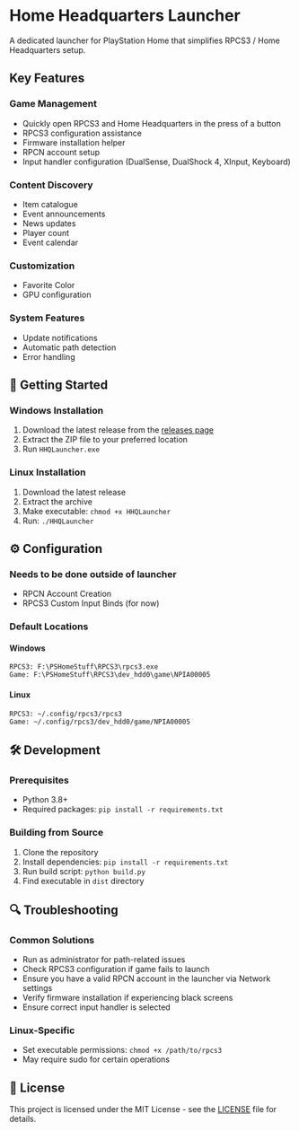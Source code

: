 # Home Headquarters Launcher

A dedicated launcher for PlayStation Home that simplifies RPCS3 / Home Headquarters setup.

##  Key Features

### Game Management
- Quickly open RPCS3 and Home Headquarters in the press of a button 
- RPCS3 configuration assistance
- Firmware installation helper
- RPCN account setup
- Input handler configuration (DualSense, DualShock 4, XInput, Keyboard)

### Content Discovery
- Item catalogue
- Event announcements 
- News updates
- Player count 
- Event calendar

### Customization
- Favorite Color
- GPU configuration

### System Features
- Update notifications
- Automatic path detection
- Error handling

## 🚀 Getting Started

### Windows Installation
1. Download the latest release from the [releases page](https://github.com/tiffsomniac/HHQL/releases)
2. Extract the ZIP file to your preferred location
3. Run `HHQLauncher.exe`

### Linux Installation
1. Download the latest release
2. Extract the archive
3. Make executable: `chmod +x HHQLauncher`
4. Run: `./HHQLauncher`

## ⚙️ Configuration

### Needs to be done outside of launcher
- RPCN Account Creation
- RPCS3 Custom Input Binds (for now)

### Default Locations

#### Windows
```
RPCS3: F:\PSHomeStuff\RPCS3\rpcs3.exe
Game: F:\PSHomeStuff\RPCS3\dev_hdd0\game\NPIA00005
```

#### Linux
```
RPCS3: ~/.config/rpcs3/rpcs3
Game: ~/.config/rpcs3/dev_hdd0/game/NPIA00005
```

## 🛠️ Development

### Prerequisites
- Python 3.8+
- Required packages: `pip install -r requirements.txt`

### Building from Source
1. Clone the repository
2. Install dependencies: `pip install -r requirements.txt`
3. Run build script: `python build.py`
4. Find executable in `dist` directory

## 🔍 Troubleshooting

### Common Solutions
- Run as administrator for path-related issues
- Check RPCS3 configuration if game fails to launch
- Ensure you have a valid RPCN account in the launcher via Network settings
- Verify firmware installation if experiencing black screens
- Ensure correct input handler is selected 

### Linux-Specific
- Set executable permissions: `chmod +x /path/to/rpcs3`
- May require sudo for certain operations

## 📝 License

This project is licensed under the MIT License - see the [LICENSE](LICENSE) file for details.
